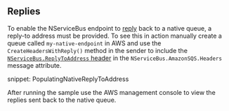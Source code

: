 ## Replies

To enable the NServiceBus endpoint to [reply](/nservicebus/messaging/reply-to-a-message.md) back to a native queue, a reply-to address must be provided. To see this in action manually create a queue called `my-native-endpoint` in AWS and use the `CreateHeadersWithReply()` method in the sender to include the [`NServiceBus.ReplyToAddress` header](/nservicebus/messaging/headers.md#messaging-interaction-headers-nservicebus-replytoaddress) in the `NServiceBus.AmazonSQS.Headers` message attribute.

snippet: PopulatingNativeReplyToAddress

After running the sample use the AWS management console to view the replies sent back to the native queue.
